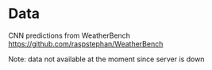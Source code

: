 # Data

CNN predictions from WeatherBench https://github.com/raspstephan/WeatherBench

Note: data not available at the moment since server is down
